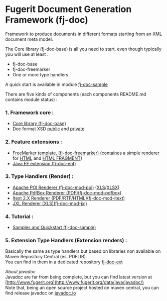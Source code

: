 # Fugerit Document Generation Framework (fj-doc)  

Framework to produce documents in different formats starting from an XML document meta model.  

The Core library (fj-doc-base) is all you need to start, even though typically you will use at least : 
* fj-doc-base
* fj-doc-freemarker
* One or more type handlers

A quick start is available in module [fj-doc-sample](fj-doc-sample/README.md)  

There are five kinds of components (each components README.md contains module status) : 

### 1. Framework core :
* [Core library (fj-doc-base)](fj-doc-base/README.md)
* Doc format XSD [public](http://www.fugerit.org/data/java/doc/xsd/doc-1-0.xsd) and [private](fj-doc-base/src/main/resources/config/doc-1-0.xsd)

### 2. Feature extensions :
* [FreeMarker template, (fj-doc-freemarker)](fj-doc-freemarker/README.md) (containes a simple renderer for [HTML](fj-doc-freemarker/src/main/java/org/fugerit/java/doc/freemarker/html/FreeMarkerHtmlTypeHandler.java) and [HTML FRAGMENT](fj-doc-freemarker/src/main/java/org/fugerit/java/doc/freemarker/html/FreeMarkerHtmlFragmentTypeHandler.java))
* [Java EE extension (fj-doc-ent)](fj-doc-ent/README.md)

### 3. Type Handlers (Render) :
* [Apache POI Renderer (fj-doc-mod-poi)](fj-doc-mod-poi/README.md) ([XLS](fj-doc-mod-poi/src/main/java/org/fugerit/java/doc/mod/poi/XlsPoiTypeHandler.java)/[XLSX](fj-doc-mod-poi/src/main/java/org/fugerit/java/doc/mod/poi/XlsxPoiTypeHandler.java))
* [Apache PdfBox Renderer (PDF)(fj-doc-mod-pdfbox)](fj-doc-mod-pdfbox/README.md)
* [Itext 2.X Renderer (PDF/RTF/HTML)(fj-doc-mod-itext)](fj-doc-mod-itext/README.md)
* [JXL Renderer (XLS)(fj-doc-mod-jxl)](fj-doc-mod-jxl/README.md)

### 4. Tutorial :
* [Samples and Quickstart (fj-doc-sample)](fj-doc-sample/README.md)

### 5. Extension Type Handlers (Extension renders) :
Basically the same as type handlers but based on libraries non available on Maven Repository Central (es. PDFLIB).  
You can find in them in a dedicated repository [fj-doc-ext](https://gitlab.com/fugerit-org/fj-doc-ext)  

*About javadoc*  
Javadoc are far from being complete, but you can find latest version at [http://www.fugerit.org](http://www.fugerit.org/data/java/javadoc/)  
Note that, being an open source project hosted on maven central, you can find release javadoc on [javadoc.io](https://javadoc.io/doc/org.fugerit.java/fj-doc-base/)